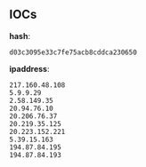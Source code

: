
## IOCs

__hash__:

```text
d03c3095e33c7fe75acb8cddca230650
```
__ipaddress__:

```text
217.160.48.108
5.9.9.29
2.58.149.35
20.94.76.10
20.206.76.37
20.219.35.125
20.223.152.221
5.39.15.163
194.87.84.195
194.87.84.193
```